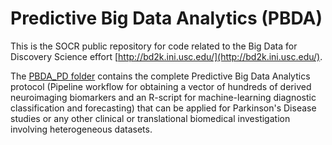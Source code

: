 # Predictive Big Data Analytics (PBDA)
This is the SOCR public repository for code related to the Big Data for Discovery Science effort [http://bd2k.ini.usc.edu/](http://bd2k.ini.usc.edu/).

The [PBDA_PD folder](https://github.com/SOCR/PBDA/tree/master/PBDA_PD) contains the complete Predictive Big Data Analytics  protocol (Pipeline workflow for obtaining a vector of hundreds of derived neuroimaging biomarkers and an R-script for machine-learning diagnostic classification and forecasting) that can be applied for Parkinson's Disease studies or any other clinical or translational biomedical investigation involving heterogeneous datasets.
